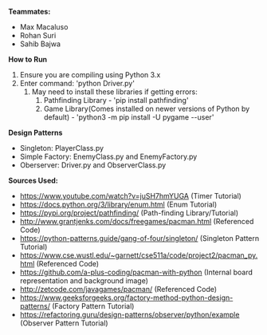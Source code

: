 **Teammates:**
* Max Macaluso
* Rohan Suri
* Sahib Bajwa

**How to Run**
1. Ensure you are compiling using Python 3.x
2. Enter command: 'python Driver.py'
   1. May need to install these libraries if getting errors:
      1. Pathfinding Library - 'pip install pathfinding'
      2. Game Library(Comes installed on newer versions of Python by default) - 'python3 -m pip install -U pygame --user'

**Design Patterns**
* Singleton: PlayerClass.py
* Simple Factory: EnemyClass.py and EnemyFactory.py
* Oberserver: Driver.py and ObserverClass.py

**Sources Used:**
* https://www.youtube.com/watch?v=juSH7hmYUGA (Timer Tutorial)
* https://docs.python.org/3/library/enum.html (Enum Tutorial)
* https://pypi.org/project/pathfinding/ (Path-finding Library/Tutorial)
* http://www.grantjenks.com/docs/freegames/pacman.html (Referenced Code)
* https://python-patterns.guide/gang-of-four/singleton/ (Singleton Pattern Tutorial)
* https://www.cse.wustl.edu/~garnett/cse511a/code/project2/pacman_py.html (Referenced Code)
* https://github.com/a-plus-coding/pacman-with-python (Internal board representation and background image)
* http://zetcode.com/javagames/pacman/ (Referenced Code)
* https://www.geeksforgeeks.org/factory-method-python-design-patterns/ (Factory Pattern Tutorial)
* https://refactoring.guru/design-patterns/observer/python/example (Observer Pattern Tutorial)
